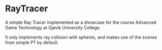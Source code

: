 RayTracer
=========

A simple Ray Tracer implemented as a showcase for the course Advanced Game Technology at Gjøvik University College. 

It only implements ray collision with spheres, and makes use of the scenes from simple PT by default. 
